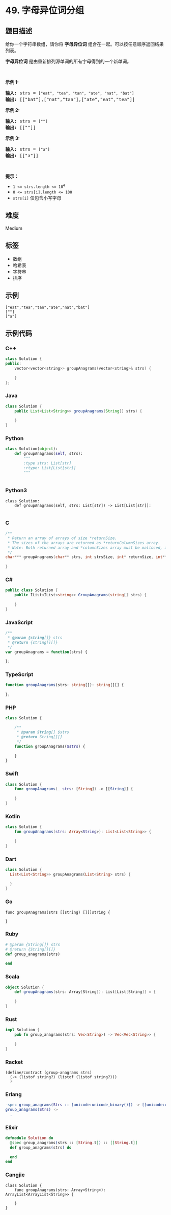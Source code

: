 # 49. 字母异位词分组

## 题目描述

<p>给你一个字符串数组，请你将 <strong>字母异位词</strong> 组合在一起。可以按任意顺序返回结果列表。</p>

<p><strong>字母异位词</strong> 是由重新排列源单词的所有字母得到的一个新单词。</p>

<p>&nbsp;</p>

<p><strong>示例 1:</strong></p>

<pre>
<strong>输入:</strong> strs = <code>["eat", "tea", "tan", "ate", "nat", "bat"]</code>
<strong>输出: </strong>[["bat"],["nat","tan"],["ate","eat","tea"]]</pre>

<p><strong>示例 2:</strong></p>

<pre>
<strong>输入:</strong> strs = <code>[""]</code>
<strong>输出: </strong>[[""]]
</pre>

<p><strong>示例 3:</strong></p>

<pre>
<strong>输入:</strong> strs = <code>["a"]</code>
<strong>输出: </strong>[["a"]]</pre>

<p>&nbsp;</p>

<p><strong>提示：</strong></p>

<ul>
	<li><code>1 &lt;= strs.length &lt;= 10<sup>4</sup></code></li>
	<li><code>0 &lt;= strs[i].length &lt;= 100</code></li>
	<li><code>strs[i]</code>&nbsp;仅包含小写字母</li>
</ul>


## 难度

Medium

## 标签

- 数组
- 哈希表
- 字符串
- 排序

## 示例

```
["eat","tea","tan","ate","nat","bat"]
[""]
["a"]
```

## 示例代码

### C++

```cpp
class Solution {
public:
    vector<vector<string>> groupAnagrams(vector<string>& strs) {
        
    }
};
```

### Java

```java
class Solution {
    public List<List<String>> groupAnagrams(String[] strs) {
        
    }
}
```

### Python

```python
class Solution(object):
    def groupAnagrams(self, strs):
        """
        :type strs: List[str]
        :rtype: List[List[str]]
        """
        
```

### Python3

```python3
class Solution:
    def groupAnagrams(self, strs: List[str]) -> List[List[str]]:
        
```

### C

```c
/**
 * Return an array of arrays of size *returnSize.
 * The sizes of the arrays are returned as *returnColumnSizes array.
 * Note: Both returned array and *columnSizes array must be malloced, assume caller calls free().
 */
char*** groupAnagrams(char** strs, int strsSize, int* returnSize, int** returnColumnSizes) {
    
}
```

### C#

```csharp
public class Solution {
    public IList<IList<string>> GroupAnagrams(string[] strs) {
        
    }
}
```

### JavaScript

```javascript
/**
 * @param {string[]} strs
 * @return {string[][]}
 */
var groupAnagrams = function(strs) {
    
};
```

### TypeScript

```typescript
function groupAnagrams(strs: string[]): string[][] {
    
};
```

### PHP

```php
class Solution {

    /**
     * @param String[] $strs
     * @return String[][]
     */
    function groupAnagrams($strs) {
        
    }
}
```

### Swift

```swift
class Solution {
    func groupAnagrams(_ strs: [String]) -> [[String]] {
        
    }
}
```

### Kotlin

```kotlin
class Solution {
    fun groupAnagrams(strs: Array<String>): List<List<String>> {
        
    }
}
```

### Dart

```dart
class Solution {
  List<List<String>> groupAnagrams(List<String> strs) {
    
  }
}
```

### Go

```golang
func groupAnagrams(strs []string) [][]string {
    
}
```

### Ruby

```ruby
# @param {String[]} strs
# @return {String[][]}
def group_anagrams(strs)
    
end
```

### Scala

```scala
object Solution {
    def groupAnagrams(strs: Array[String]): List[List[String]] = {
        
    }
}
```

### Rust

```rust
impl Solution {
    pub fn group_anagrams(strs: Vec<String>) -> Vec<Vec<String>> {
        
    }
}
```

### Racket

```racket
(define/contract (group-anagrams strs)
  (-> (listof string?) (listof (listof string?)))
  )
```

### Erlang

```erlang
-spec group_anagrams(Strs :: [unicode:unicode_binary()]) -> [[unicode:unicode_binary()]].
group_anagrams(Strs) ->
  .
```

### Elixir

```elixir
defmodule Solution do
  @spec group_anagrams(strs :: [String.t]) :: [[String.t]]
  def group_anagrams(strs) do
    
  end
end
```

### Cangjie

```cangjie
class Solution {
    func groupAnagrams(strs: Array<String>): ArrayList<ArrayList<String>> {

    }
}
```

